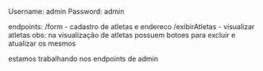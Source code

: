 Username: admin
Password: admin


endpoints:
/form - cadastro de atletas e endereco
/exibirAtletas - visualizar atletas
obs: na visualização de atletas possuem botoes para excluir e atualizar os mesmos

estamos trabalhando nos endpoints de admin 
